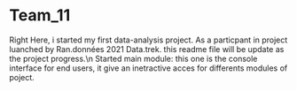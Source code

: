 # Team_11
Right Here, i started my first data-analysis project. As a particpant in project luanched by Ran.données 2021 Data.trek. this readme file will be update as the project progress.\n
Started main module: this one is the console interface for end users, it give an inetractive acces for differents modules of poject.
